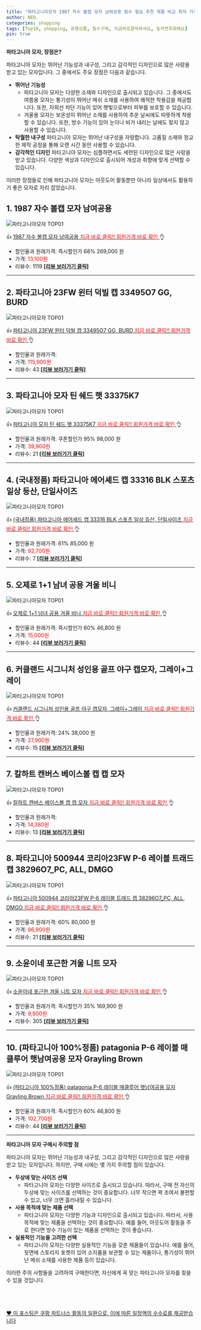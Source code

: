 ```yaml
---
title: "파타고니아모자 1987 자수 볼캡 모자 남여공용 필수 필요 추천 제품 비교 최저 가격 비교 장점 구매 후기 구매평"
author: NEO.
categories: shopping
tags: [Top10, shopping, 유행상품, 필수구매, 지금바로클릭하세요, 놓치면후회해요]
pin: true
---
```

**파타고니아 모자, 장점은?**

파타고니아 모자는 뛰어난 기능성과 내구성, 그리고 감각적인 디자인으로 많은 사랑을 받고 있는 모자입니다. 그 중에서도 주요 장점은 다음과 같습니다.

* **뛰어난 기능성**
    * 파타고니아 모자는 다양한 소재와 디자인으로 출시되고 있습니다. 그 중에서도 여름용 모자는 통기성이 뛰어난 메쉬 소재를 사용하여 쾌적한 착용감을 제공합니다. 또한, 자외선 차단 기능이 있어 햇빛으로부터 피부를 보호할 수 있습니다.
    * 겨울용 모자는 보온성이 뛰어난 소재를 사용하여 추운 날씨에도 따뜻하게 착용할 수 있습니다. 또한, 방수 기능이 있어 눈이나 비가 내리는 날에도 젖지 않고 사용할 수 있습니다.
* **탁월한 내구성**
    파타고니아 모자는 뛰어난 내구성을 자랑합니다. 고품질 소재와 정교한 제작 공정을 통해 오랜 시간 동안 사용할 수 있습니다.
* **감각적인 디자인**
    파타고니아 모자는 심플하면서도 세련된 디자인으로 많은 사랑을 받고 있습니다. 다양한 색상과 디자인으로 출시되어 개성과 취향에 맞게 선택할 수 있습니다.

이러한 장점들로 인해 파타고니아 모자는 아웃도어 활동뿐만 아니라 일상에서도 활용하기 좋은 모자로 자리 잡았습니다.

   

## 1. 1987 자수 볼캡 모자 남여공용

![파타고니아모자 TOP01](https://thumbnail9.coupangcdn.com/thumbnails/remote/490x490ex/image/vendor_inventory/3c06/0ac95e6ce405fd1180ba82ef1148894fb7350c434505c9b541ee6b981f49.jpg)


👍 [1987 자수 볼캡 모자 남여공용 <font color=red> 지금 바로 클릭!! 회원가격 바로 확인 </font> ](https://link.coupang.com/re/AFFSDP?lptag=AF3617701&subid=GithubCoopas&pageKey=7506655243&traceid=V0-153&itemId=19660976039&vendorItemId=86766758557) 👌 


- 할인율과 원래가격: 즉시할인가 68%  269,000   원
- 가격: <span style='color:red'>13,100원</span>
- 리뷰수: 1119  [**[리뷰 보러가기 클릭]**](https://link.coupang.com/re/AFFSDP?lptag=AF3617701&subid=GithubCoopas&pageKey=7506655243&traceid=V0-153&itemId=19660976039&vendorItemId=86766758557)

---


   

## 2. 파타고니아 23FW 윈터 덕빌 캡 33495O7 GG, BURD

![파타고니아모자 TOP01](https://thumbnail7.coupangcdn.com/thumbnails/remote/490x490ex/image/vendor_inventory/4083/59bba65925e41fe6ac236f05ba0979d3adfd6da26858e717bef78900e88e.jpg)


👍 [파타고니아 23FW 윈터 덕빌 캡 33495O7 GG, BURD <font color=red> 지금 바로 클릭!! 회원가격 바로 확인 </font> ](https://link.coupang.com/re/AFFSDP?lptag=AF3617701&subid=GithubCoopas&pageKey=7677182534&traceid=V0-153&itemId=20496199344&vendorItemId=87574663899) 👌 


- 할인율과 원래가격: 
- 가격: <span style='color:red'>115,900원</span>
- 리뷰수: 43  [**[리뷰 보러가기 클릭]**](https://link.coupang.com/re/AFFSDP?lptag=AF3617701&subid=GithubCoopas&pageKey=7677182534&traceid=V0-153&itemId=20496199344&vendorItemId=87574663899)

---


   

## 3. 파타고니아 모자 틴 쉐드 햇 33375K7

![파타고니아모자 TOP01](https://thumbnail6.coupangcdn.com/thumbnails/remote/490x490ex/image/vendor_inventory/d7c1/48aab1bb18c679e59ed83e61673dcfaf0cbe237a23124e7f5f02052a1613.jpg)


👍 [파타고니아 모자 틴 쉐드 햇 33375K7 <font color=red> 지금 바로 클릭!! 회원가격 바로 확인 </font> ](https://link.coupang.com/re/AFFSDP?lptag=AF3617701&subid=GithubCoopas&pageKey=6079597935&traceid=V0-153&itemId=11262947840&vendorItemId=78539884667) 👌 


- 할인율과 원래가격: 쿠폰할인가 95%  98,000   원
- 가격: <span style='color:red'>39,900원</span>
- 리뷰수: 21  [**[리뷰 보러가기 클릭]**](https://link.coupang.com/re/AFFSDP?lptag=AF3617701&subid=GithubCoopas&pageKey=6079597935&traceid=V0-153&itemId=11262947840&vendorItemId=78539884667)

---


   

## 4. (국내정품) 파타고니아 에어셰드 캡 33316 BLK 스포츠 일상 등산, 단일사이즈

![파타고니아모자 TOP01](https://thumbnail8.coupangcdn.com/thumbnails/remote/490x490ex/image/vendor_inventory/69c1/f5e4ece01841d5b97d825b7e1bfb0ad899a1cb0ee729d888731b9a98c294.JPG)


👍 [(국내정품) 파타고니아 에어셰드 캡 33316 BLK 스포츠 일상 등산, 단일사이즈 <font color=red> 지금 바로 클릭!! 회원가격 바로 확인 </font> ](https://link.coupang.com/re/AFFSDP?lptag=AF3617701&subid=GithubCoopas&pageKey=7642822961&traceid=V0-153&itemId=20313844097&vendorItemId=87600893622) 👌 


- 할인율과 원래가격: 61%  85,000   원
- 가격: <span style='color:red'>92,700원</span>
- 리뷰수: 7  [**[리뷰 보러가기 클릭]**](https://link.coupang.com/re/AFFSDP?lptag=AF3617701&subid=GithubCoopas&pageKey=7642822961&traceid=V0-153&itemId=20313844097&vendorItemId=87600893622)

---


   

## 5. 오제로 1+1 남녀 공용 겨울 비니

![파타고니아모자 TOP01](https://thumbnail8.coupangcdn.com/thumbnails/remote/490x490ex/image/vendor_inventory/1288/fd2a2c3bae99925e9012a5af58eaa7f0d88b370f46fe83384d6aef56cc00.jpg)


👍 [오제로 1+1 남녀 공용 겨울 비니 <font color=red> 지금 바로 클릭!! 회원가격 바로 확인 </font> ](https://link.coupang.com/re/AFFSDP?lptag=AF3617701&subid=GithubCoopas&pageKey=7551504070&traceid=V0-153&itemId=19874222495&vendorItemId=86974878209) 👌 


- 할인율과 원래가격: 즉시할인가 60%  46,800   원
- 가격: <span style='color:red'>15,000원</span>
- 리뷰수: 44  [**[리뷰 보러가기 클릭]**](https://link.coupang.com/re/AFFSDP?lptag=AF3617701&subid=GithubCoopas&pageKey=7551504070&traceid=V0-153&itemId=19874222495&vendorItemId=86974878209)

---


   

## 6. 커클랜드 시그니처 성인용 골프 야구 캡모자, 그레이+그레이

![파타고니아모자 TOP01](https://thumbnail7.coupangcdn.com/thumbnails/remote/490x490ex/image/vendor_inventory/8125/536d33afe081d71e53ed0933809c124e0e87c05fe8447f6b37ec3702417a.jpg)


👍 [커클랜드 시그니처 성인용 골프 야구 캡모자, 그레이+그레이 <font color=red> 지금 바로 클릭!! 회원가격 바로 확인 </font> ](https://link.coupang.com/re/AFFSDP?lptag=AF3617701&subid=GithubCoopas&pageKey=7714948306&traceid=V0-153&itemId=20690281552&vendorItemId=87761897760) 👌 


- 할인율과 원래가격: 24%  38,000   원
- 가격: <span style='color:red'>27,900원</span>
- 리뷰수: 15  [**[리뷰 보러가기 클릭]**](https://link.coupang.com/re/AFFSDP?lptag=AF3617701&subid=GithubCoopas&pageKey=7714948306&traceid=V0-153&itemId=20690281552&vendorItemId=87761897760)

---


   

## 7. 칼하트 캔버스 베이스볼 캡 캡 모자

![파타고니아모자 TOP01](https://thumbnail10.coupangcdn.com/thumbnails/remote/490x490ex/image/vendor_inventory/b41c/b9296f88b2d9f7caaa24d565c69524297a9a6cec7545317df43afc926f61.jpg)


👍 [칼하트 캔버스 베이스볼 캡 캡 모자 <font color=red> 지금 바로 클릭!! 회원가격 바로 확인 </font> ](https://link.coupang.com/re/AFFSDP?lptag=AF3617701&subid=GithubCoopas&pageKey=6659658646&traceid=V0-153&itemId=15283146095&vendorItemId=82503631446) 👌 


- 할인율과 원래가격: 
- 가격: <span style='color:red'>14,380원</span>
- 리뷰수: 13  [**[리뷰 보러가기 클릭]**](https://link.coupang.com/re/AFFSDP?lptag=AF3617701&subid=GithubCoopas&pageKey=6659658646&traceid=V0-153&itemId=15283146095&vendorItemId=82503631446)

---


   

## 8. 파타고니아 500944 코리아23FW P-6 레이블 트래드 캡 38296O7_PC, ALL, DMGO

![파타고니아모자 TOP01](https://thumbnail8.coupangcdn.com/thumbnails/remote/490x490ex/image/vendor_inventory/8aa7/48d0f29a3a94e73d7cf3d360c924c16976d9e11ffb90d9dc4bfedb2d8da7.jpg)


👍 [파타고니아 500944 코리아23FW P-6 레이블 트래드 캡 38296O7_PC, ALL, DMGO <font color=red> 지금 바로 클릭!! 회원가격 바로 확인 </font> ](https://link.coupang.com/re/AFFSDP?lptag=AF3617701&subid=GithubCoopas&pageKey=7615266945&traceid=V0-153&itemId=20177675185&vendorItemId=87269497740) 👌 


- 할인율과 원래가격: 60%  80,000   원
- 가격: <span style='color:red'>86,900원</span>
- 리뷰수: 21  [**[리뷰 보러가기 클릭]**](https://link.coupang.com/re/AFFSDP?lptag=AF3617701&subid=GithubCoopas&pageKey=7615266945&traceid=V0-153&itemId=20177675185&vendorItemId=87269497740)

---


   

## 9. 소윤이네 포근한 겨울 니트 모자

![파타고니아모자 TOP01](https://thumbnail6.coupangcdn.com/thumbnails/remote/490x490ex/image/vendor_inventory/205f/65dc8d954dde8fb5bfe18ab7055d84e792fe880bb94b34c2b4ad1f4f1a06.jpg)


👍 [소윤이네 포근한 겨울 니트 모자 <font color=red> 지금 바로 클릭!! 회원가격 바로 확인 </font> ](https://link.coupang.com/re/AFFSDP?lptag=AF3617701&subid=GithubCoopas&pageKey=7719679594&traceid=V0-153&itemId=20714671578&vendorItemId=87785605020) 👌 


- 할인율과 원래가격: 즉시할인가 35%  169,900   원
- 가격: <span style='color:red'>9,900원</span>
- 리뷰수: 305  [**[리뷰 보러가기 클릭]**](https://link.coupang.com/re/AFFSDP?lptag=AF3617701&subid=GithubCoopas&pageKey=7719679594&traceid=V0-153&itemId=20714671578&vendorItemId=87785605020)

---


   

## 10. (파타고니아 100%정품) patagonia P-6 레이블 매클루어 햇남여공용 모자 Grayling Brown

![파타고니아모자 TOP01](https://thumbnail7.coupangcdn.com/thumbnails/remote/490x490ex/image/vendor_inventory/e55a/68791a3e7fe2cb777208f9818a58e34bf40be027caee617f6c09c8a7b2b2.jpg)


👍 [(파타고니아 100%정품) patagonia P-6 레이블 매클루어 햇남여공용 모자 Grayling Brown <font color=red> 지금 바로 클릭!! 회원가격 바로 확인 </font> ](https://link.coupang.com/re/AFFSDP?lptag=AF3617701&subid=GithubCoopas&pageKey=7580725372&traceid=V0-153&itemId=20010962656&vendorItemId=87288377880) 👌 


- 할인율과 원래가격: 즉시할인가 60%  46,800   원
- 가격: <span style='color:red'>102,700원</span>
- 리뷰수: 44  [**[리뷰 보러가기 클릭]**](https://link.coupang.com/re/AFFSDP?lptag=AF3617701&subid=GithubCoopas&pageKey=7580725372&traceid=V0-153&itemId=20010962656&vendorItemId=87288377880)

---
**파타고니아 모자 구매시 주의할 점**

파타고니아 모자는 뛰어난 기능성과 내구성, 그리고 감각적인 디자인으로 많은 사랑을 받고 있는 모자입니다. 하지만, 구매 시에는 몇 가지 주의할 점이 있습니다.

* **두상에 맞는 사이즈 선택**
    * 파타고니아 모자는 다양한 사이즈로 출시되고 있습니다. 따라서, 구매 전 자신의 두상에 맞는 사이즈를 선택하는 것이 중요합니다. 너무 작으면 꽉 조여서 불편할 수 있고, 너무 크면 흘러내릴 수 있습니다.
* **사용 목적에 맞는 제품 선택**
    * 파타고니아 모자는 다양한 기능과 디자인으로 출시되고 있습니다. 따라서, 사용 목적에 맞는 제품을 선택하는 것이 중요합니다. 예를 들어, 아웃도어 활동을 주로 한다면 방수 기능이 있는 제품을 선택하는 것이 좋습니다.
* **실용적인 기능을 고려한 선택**
    * 파타고니아 모자는 다양한 실용적인 기능을 갖춘 제품들이 있습니다. 예를 들어, 뒷면에 스토리지 포켓이 있어 소지품을 보관할 수 있는 제품이나, 통기성이 뛰어난 메쉬 소재를 사용한 제품 등이 있습니다.

이러한 주의 사항들을 고려하여 구매한다면, 자신에게 꼭 맞는 파타고니아 모자를 찾을 수 있을 것입니다.<br><br><br><br><br> [ ❤  이 포스팅은 쿠팡 파트너스 활동의 일환으로, 이에 따른 일정액의 수수료를 제공받습니다](https://link.coupang.com/a/bcEFyh)